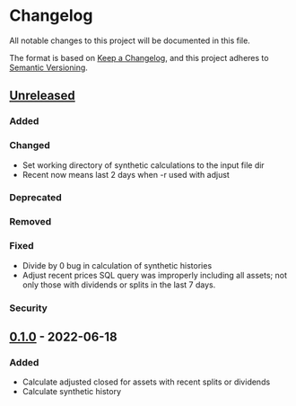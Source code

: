 # Changelog
All notable changes to this project will be documented in this file.

The format is based on [Keep a Changelog](https://keepachangelog.com/en/1.0.0/),
and this project adheres to [Semantic Versioning](https://semver.org/spec/v2.0.0.html).

## [Unreleased]
### Added

### Changed
- Set working directory of synthetic calculations to the input file dir
- Recent now means last 2 days when -r used with adjust

### Deprecated

### Removed

### Fixed
- Divide by 0 bug in calculation of synthetic histories
- Adjust recent prices SQL query was improperly including all assets; not only those with dividends or splits in the last 7 days.

### Security

## [0.1.0] - 2022-06-18
### Added
- Calculate adjusted closed for assets with recent splits or dividends
- Calculate synthetic history

[Unreleased]: https://github.com/penny-vault/eod-maintenance/compare/v0.1.0...HEAD
[0.1.0]: https://github.com/penny-vault/eod-maintenance/releases/tag/v0.1.0
